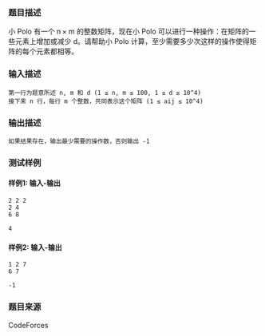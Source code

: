 ### 题目描述

小 Polo 有一个 n × m 的整数矩阵，现在小 Polo 可以进行一种操作：在矩阵的一些元素上增加或减少 d。请帮助小 Polo 计算，至少需要多少次这样的操作使得矩阵的每个元素都相等。

### 输入描述

```
第一行为题意所述 n, m 和 d (1 ≤ n, m ≤ 100, 1 ≤ d ≤ 10^4)
接下来 n 行，每行 m 个整数，共同表示这个矩阵 (1 ≤ aij ≤ 10^4)
```

### 输出描述

```
如果结果存在，输出最少需要的操作数，否则输出 -1
```

### 测试样例

#### 样例1: 输入-输出

```
2 2 2
2 4
6 8
```

```
4
```

#### 样例2: 输入-输出

```
1 2 7
6 7
```

```
-1
```

### 题目来源

CodeForces
